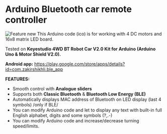 # Arduino Bluetooth car remote controller
![Feature new](https://github.com/shikhli/Arduino-Bluetooth-car-remote/assets/105371830/003078a7-fa33-4647-bb1a-0689420d142c)
This Arduino code (ico) is for working with 4 DC motors and 16x8 matrix LED board.

Tested on **Keyestudio 4WD BT Robot Car V2.0 Kit for Arduino (Arduino Uno & Motor Shield V2.0).**

**Android app:**
https://play.google.com/store/apps/details?id=com.zakirshikhli.ble_app

**FEATURES:**
* Smooth control with **Analogue sliders**
* Supports both **Classic Bluetooth** & **Bluetooth Low Energy (BLE)**
* Automatically displays MAC address of Bluetooth on LED display (last 4 symbols) /only if BLE/
* You can modify Arduino code and let to display any text with built-in full English alphabet, digits and some symbols (?,.-)
* You can modify Arduino code and increase/decrease turning speed/limits.



